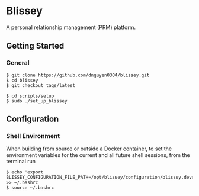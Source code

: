 # Blissey
A personal relationship management (PRM) platform.

Getting Started
---------------
### General
```
$ git clone https://github.com/dnguyen0304/blissey.git
$ cd blissey
$ git checkout tags/latest
```

```
$ cd scripts/setup
$ sudo ./set_up_blissey
```

Configuration
-------------
### Shell Environment
When building from source or outside a Docker container, to set the environment variables for the current and all future shell sessions, from the terminal run
```
$ echo 'export BLISSEY_CONFIGURATION_FILE_PATH=/opt/blissey/configuration/blissey.development.config"' >> ~/.bashrc
$ source ~/.bashrc
```
